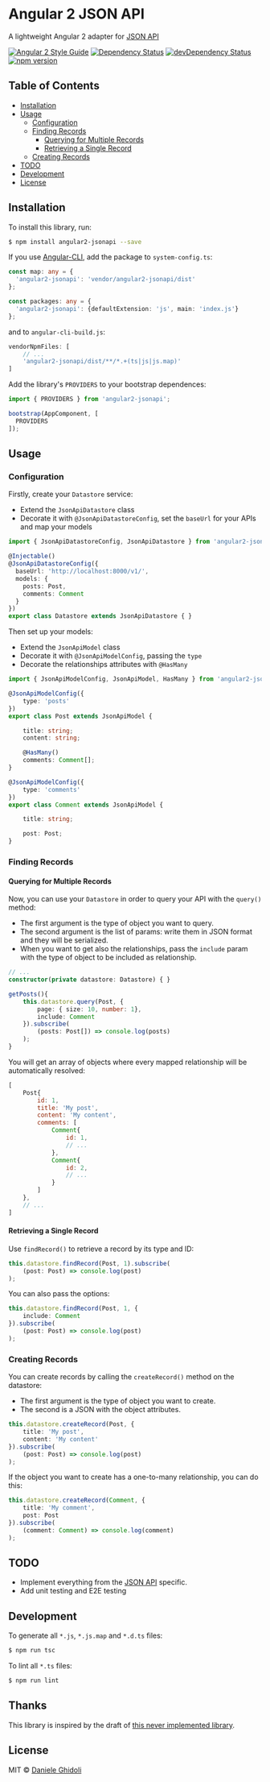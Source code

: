 # Angular 2 JSON API

A lightweight Angular 2 adapter for [JSON API](http://jsonapi.org/)

[![Angular 2 Style Guide](https://mgechev.github.io/angular2-style-guide/images/badge.svg)](https://angular.io/styleguide) [![Dependency Status](https://david-dm.org/ghidoz/angular2-jsonapi.svg)](https://david-dm.org/ghidoz/angular2-jsonapi) [![devDependency Status](https://david-dm.org/ghidoz/angular2-jsonapi/dev-status.svg)](https://david-dm.org/ghidoz/angular2-jsonapi#info=devDependencies) [![npm version](https://badge.fury.io/js/angular2-jsonapi.svg)](https://badge.fury.io/js/angular2-jsonapi)

## Table of Contents
- [Installation](#installation)
- [Usage](#usage)
    - [Configuration](#configuration)
    - [Finding Records](#finding-records)
        - [Querying for Multiple Records](#querying-for-multiple-records)
        - [Retrieving a Single Record](#retrieving-a-single-record)
    - [Creating Records](#creating-records)
- [TODO](#todo)
- [Development](#development)
- [License](#licence)


## Installation

To install this library, run:
```bash
$ npm install angular2-jsonapi --save
```

If you use [Angular-CLI](https://github.com/angular/angular-cli), add the package to `system-config.ts`:
```typescript
const map: any = {
  'angular2-jsonapi': 'vendor/angular2-jsonapi/dist'
};

const packages: any = {
  'angular2-jsonapi': {defaultExtension: 'js', main: 'index.js'}
};
```

and to `angular-cli-build.js`:
```javascript
vendorNpmFiles: [
    // ...
    'angular2-jsonapi/dist/**/*.+(ts|js|js.map)'
]
```

Add the library's `PROVIDERS` to your bootstrap dependences:
```typescript
import { PROVIDERS } from 'angular2-jsonapi';

bootstrap(AppComponent, [
  PROVIDERS
]);
```

## Usage

### Configuration

Firstly, create your `Datastore` service:
- Extend the `JsonApiDatastore` class
- Decorate it with `@JsonApiDatastoreConfig`, set the `baseUrl` for your APIs and map your models

```typescript
import { JsonApiDatastoreConfig, JsonApiDatastore } from 'angular2-jsonapi';

@Injectable()
@JsonApiDatastoreConfig({
  baseUrl: 'http://localhost:8000/v1/',
  models: {
    posts: Post,
    comments: Comment
  }
})
export class Datastore extends JsonApiDatastore { }
```

Then set up your models:
- Extend the `JsonApiModel` class
- Decorate it with `@JsonApiModelConfig`, passing the `type`
- Decorate the relationships attributes with `@HasMany`

```typescript
import { JsonApiModelConfig, JsonApiModel, HasMany } from 'angular2-jsonapi';

@JsonApiModelConfig({
    type: 'posts'
})
export class Post extends JsonApiModel {

    title: string;
    content: string;

    @HasMany()
    comments: Comment[];
}

@JsonApiModelConfig({
    type: 'comments'
})
export class Comment extends JsonApiModel {

    title: string;

    post: Post;
}
```

### Finding Records

#### Querying for Multiple Records

Now, you can use your `Datastore` in order to query your API with the `query()` method:
- The first argument is the type of object you want to query.
- The second argument is the list of params: write them in JSON format and they will be serialized.
- When you want to get also the relationships, pass the `include` param with the type of object to be included as relationship.

```typescript
// ...
constructor(private datastore: Datastore) { }

getPosts(){
    this.datastore.query(Post, {
        page: { size: 10, number: 1},
        include: Comment
    }).subscribe(
        (posts: Post[]) => console.log(posts)
    );
}
```

You will get an array of objects where every mapped relationship will be automatically resolved:
```javascript
[
    Post{
        id: 1,
        title: 'My post',
        content: 'My content',
        comments: [
            Comment{
                id: 1,
                // ...
            },
            Comment{
                id: 2,
                // ...
            }
        ]
    },
    // ...
]
```

#### Retrieving a Single Record

Use `findRecord()` to retrieve a record by its type and ID:

```typescript
this.datastore.findRecord(Post, 1).subscribe(
    (post: Post) => console.log(post)
);
```

You can also pass the options:

```typescript
this.datastore.findRecord(Post, 1, {
    include: Comment
}).subscribe(
    (post: Post) => console.log(post)
);
```

### Creating Records

You can create records by calling the `createRecord()` method on the datastore:
- The first argument is the type of object you want to create.
- The second is a JSON with the object attributes.

```typescript
this.datastore.createRecord(Post, {
    title: 'My post',
    content: 'My content'
}).subscribe(
    (post: Post) => console.log(post)
);
```

If the object you want to create has a one-to-many relationship, you can do this:

```typescript
this.datastore.createRecord(Comment, {
    title: 'My comment',
    post: Post
}).subscribe(
    (comment: Comment) => console.log(comment)
);
```

## TODO
- Implement everything from the [JSON API](http://jsonapi.org/) specific.
- Add unit testing and E2E testing


## Development

To generate all `*.js`, `*.js.map` and `*.d.ts` files:

```bash
$ npm run tsc
```

To lint all `*.ts` files:

```bash
$ npm run lint
```

## Thanks

This library is inspired by the draft of [this never implemented library](https://github.com/beauby/angular2-jsonapi).

## License

MIT © [Daniele Ghidoli](http://danieleghidoli.it)
